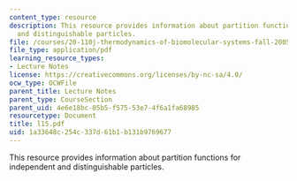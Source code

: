 ```yaml
---
content_type: resource
description: This resource provides information about partition functions for independent
  and distinguishable particles.
file: /courses/20-110j-thermodynamics-of-biomolecular-systems-fall-2005/1a33648c254c337d61b1b131b9769677_l15.pdf
file_type: application/pdf
learning_resource_types:
- Lecture Notes
license: https://creativecommons.org/licenses/by-nc-sa/4.0/
ocw_type: OCWFile
parent_title: Lecture Notes
parent_type: CourseSection
parent_uid: 4e6e18bc-05b5-f575-53e7-4f6a1fa68985
resourcetype: Document
title: l15.pdf
uid: 1a33648c-254c-337d-61b1-b131b9769677
---
```

This resource provides information about partition functions for independent and distinguishable particles.